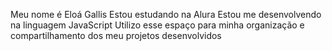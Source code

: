 Meu nome é Eloá Gallis
Estou estudando na Alura
Estou me desenvolvendo na linguagem JavaScript
Utilizo esse espaço para minha organização e compartilhamento dos meu projetos desenvolvidos
